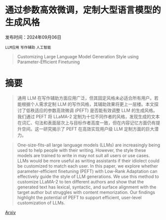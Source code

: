 # 通过参数高效微调，定制大型语言模型的生成风格

发布时间：2024年09月06日

`LLM应用` `写作辅助` `人工智能`

> Customizing Large Language Model Generation Style using Parameter-Efficient Finetuning

# 摘要

> 通用 LLM 在写作辅助方面应用广泛，但其固定风格未必适合所有用户。若能根据个人需求定制 LLM 的写作风格，其辅助效果将更上一层楼。本文探讨了低秩适应的参数高效微调 (PEFT) 是否能有效调整 LLM 的生成风格。我们通过 PEFT 将 LLaMA-2 定制为十位不同作者的风格，发现生成的文本在词汇、句法和表面层次上与目标作者高度一致，但在内容记忆方面仍有提升空间。这一研究揭示了 PEFT 在高效实现用户级 LLM 定制方面的巨大潜力。

> One-size-fits-all large language models (LLMs) are increasingly being used to help people with their writing. However, the style these models are trained to write in may not suit all users or use cases. LLMs would be more useful as writing assistants if their idiolect could be customized to match each user. In this paper, we explore whether parameter-efficient finetuning (PEFT) with Low-Rank Adaptation can effectively guide the style of LLM generations. We use this method to customize LLaMA-2 to ten different authors and show that the generated text has lexical, syntactic, and surface alignment with the target author but struggles with content memorization. Our findings highlight the potential of PEFT to support efficient, user-level customization of LLMs.

[Arxiv](https://arxiv.org/abs/2409.04574)
